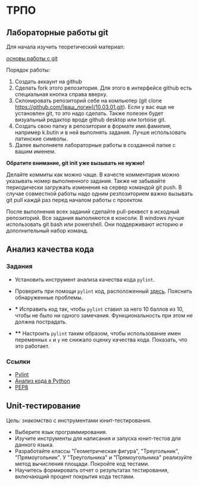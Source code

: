 # ТРПО

## Лабораторные работы git

Для начала изучить теоретический материал:

[основы работы с git](https://proglib.io/p/git-for-half-an-hour)

Порядок работы:

1. Создать аккаунт на github
2. Сделать fork этого репозитория. Для этого в интерфейсе github есть специальная кнопка справа вверху.
3. Склонировать репозиторий себе на компьютер (git clone https://github.com/[ваш_логин]/10.03.01.git). Если у вас еще не установлен git, то это надо сделать. Также полезен будет визуальный редактор вроде github desktop или tortoise git.
5. Создать свою папку в репозитории в формате имя.фамилия, например k.butin и в ней выполнять задания. Лучше использовать латинские символы.
6. Далее выполняете лабораторные работы в созданной папке с вашим именем.
   
**Обратите внимание, git init уже вызывать не нужно!**

Делайте коммиты как можно чаще. В качесте комментария можно указывать номер выполненного задания. Также не забывайте периодически загружать изменения на сервер командой git push. В случае совместной работы надо одним резпозиторием важно вызывать git pull каждй раз перед началом работы с проектом.

После выполнения всех заданий сделайте pull-реквест в исходный репозиторий.
Все задания выполняются в консоли. В windows лучше использовать git bash или powershell. Они поддерживают историю и дополнительный набор команд.

## Анализ качества кода

### Задания

* Установить инструмент анализа качества кода `pylint`.

* Проверить при помощи `pylint` код, расположенный
  [здесь](./dirty.py). Пояснить обнаруженные проблемы.

* **\*** Исправить код так, чтобы `pylint` ставил за него 10 баллов из
  10, чтобы не было ни одного замечания. Функциональность при этом не
  должна пострадать.

* **\*\*** Настроить `pylint` таким образом, чтобы использование имен
  переменных `x` и `y` не снижало оценку качества кода. Показать, что
  это работает.

### Ссылки

* [Pylint](https://www.pylint.org/)
* [Анализ кода в Python](https://python-scripts.com/code-analysis)
* [PEP8](https://pythonworld.ru/osnovy/pep-8-rukovodstvo-po-napisaniyu-koda-na-python.html)


## Unit-тестирование

Цель: знакомство с инструментами юнит-тестирования.

* Выберите язык программирования.
* Изучите инструменты для написания и запуска юнит-тестов для данного языка.
* Разработайте классы "Геометрическая фигура", "Треугольник", "Прямоугольник". У "Треугольника" и "Прямоугольника" реализуйте метод вычисления площади. Покройте код тестами.
* Научитесь формировать отчет о результатах тестирования, включающий процент покрытия кода тестами.

